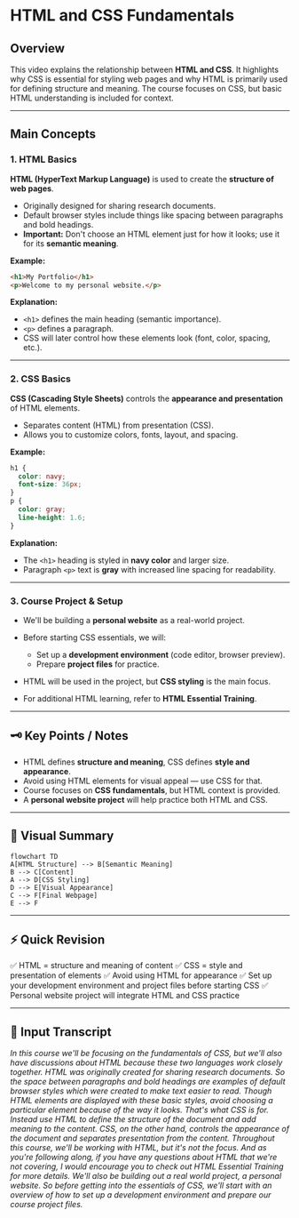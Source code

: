 # HTML and CSS Fundamentals

## Overview

This video explains the relationship between **HTML and CSS**. It highlights why CSS is essential for styling web pages and why HTML is primarily used for defining structure and meaning. The course focuses on CSS, but basic HTML understanding is included for context.

---

## Main Concepts

### 1. HTML Basics

**HTML (HyperText Markup Language)** is used to create the **structure of web pages**.

* Originally designed for sharing research documents.
* Default browser styles include things like spacing between paragraphs and bold headings.
* **Important:** Don't choose an HTML element just for how it looks; use it for its **semantic meaning**.

**Example:**

```html
<h1>My Portfolio</h1>
<p>Welcome to my personal website.</p>
```

**Explanation:**

* `<h1>` defines the main heading (semantic importance).
* `<p>` defines a paragraph.
* CSS will later control how these elements look (font, color, spacing, etc.).

---

### 2. CSS Basics

**CSS (Cascading Style Sheets)** controls the **appearance and presentation** of HTML elements.

* Separates content (HTML) from presentation (CSS).
* Allows you to customize colors, fonts, layout, and spacing.

**Example:**

```css
h1 {
  color: navy;
  font-size: 36px;
}
p {
  color: gray;
  line-height: 1.6;
}
```

**Explanation:**

* The `<h1>` heading is styled in **navy color** and larger size.
* Paragraph `<p>` text is **gray** with increased line spacing for readability.

---

### 3. Course Project & Setup

* We'll be building a **personal website** as a real-world project.
* Before starting CSS essentials, we will:

  * Set up a **development environment** (code editor, browser preview).
  * Prepare **project files** for practice.
* HTML will be used in the project, but **CSS styling** is the main focus.
* For additional HTML learning, refer to **HTML Essential Training**.

---

## 🗝️ Key Points / Notes

* HTML defines **structure and meaning**, CSS defines **style and appearance**.
* Avoid using HTML elements for visual appeal — use CSS for that.
* Course focuses on **CSS fundamentals**, but HTML context is provided.
* A **personal website project** will help practice both HTML and CSS.

---

## 🧩 Visual Summary

```mermaid
flowchart TD
A[HTML Structure] --> B[Semantic Meaning]
B --> C[Content]
A --> D[CSS Styling]
D --> E[Visual Appearance]
C --> F[Final Webpage]
E --> F
```

---

## ⚡ Quick Revision

✅ HTML = structure and meaning of content
✅ CSS = style and presentation of elements
✅ Avoid using HTML for appearance
✅ Set up your development environment and project files before starting CSS
✅ Personal website project will integrate HTML and CSS practice

---

## 🧩 Input Transcript

*In this course we'll be focusing on the fundamentals of CSS, but we'll also have discussions about HTML because these two languages work closely together. HTML was originally created for sharing research documents. So the space between paragraphs and bold headings are examples of default browser styles which were created to make text easier to read. Though HTML elements are displayed with these basic styles, avoid choosing a particular element because of the way it looks. That's what CSS is for. Instead use HTML to define the structure of the document and add meaning to the content. CSS, on the other hand, controls the appearance of the document and separates presentation from the content. Throughout this course, we'll be working with HTML, but it's not the focus. And as you're following along, if you have any questions about HTML that we're not covering, I would encourage you to check out HTML Essential Training for more details. We'll also be building out a real world project, a personal website. So before getting into the essentials of CSS, we'll start with an overview of how to set up a development environment and prepare our course project files.*
